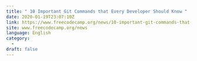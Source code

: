 ```yaml
---
title: " 10 Important Git Commands that Every Developer Should Know "
date: 2020-01-19T23:07:10Z
link: https://www.freecodecamp.org/news/10-important-git-commands-that-every-developer-should-know/?utm_medium=RSS&utm_source=news.12bit.vn
site: www.freecodecamp.org/news
language: English
category:
  -   
draft: false
---
```

